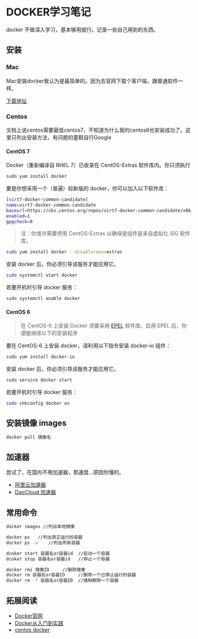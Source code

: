 # DOCKER学习笔记

docker 不做深入学习，基本够用就行。记录一些自己用到的东西。

## 安装

### Mac

Mac安装docker我认为是最简单的。因为去官网下载个客户端，跟普通软件一样。

[下载地址](https://www.docker.com/docker-mac)

### Centos

文档上说centos需要最低centos7，不知道为什么我的centos6也安装成功了。这里只列出安装方法，有问题的童鞋自行Google

#### CentOS 7

Docker（重新编译自 RHEL 7）已收录在 CentOS-Extras 软件库内。你只须执行

```bash
sudo yum install docker
```

要是你想采用一个（普遍）较新版的 docker，你可以加入以下软件库：

```bash
[virt7-docker-common-candidate]
name=virt7-docker-common-candidate
baseurl=https://cbs.centos.org/repos/virt7-docker-common-candidate/x86_64/os/
enabled=1
gpgcheck=0
```

> 注：你或许需要停用 CentOS-Extras 以确保是组件是来自虚拟化 SIG 软件库。

```bash
sudo yum install docker --disablerepo=extras
```

安装 docker 后，你必须引导该服务才能应用它。

```bash
sudo systemctl start docker
```

若要开机时引导 docker 服务：

```bash
sudo systemctl enable docker
```

#### CentOS 6

> 在 CentOS-6 上安装 Docker 须要采用 [EPEL](https://fedoraproject.org/wiki/EPEL) 软件库。启用 EPEL 后，你便能继续以下的安装程序

要在 CentOS-6 上安装 docker，请利用以下指令安装 docker-io 组件：

```bash
sudo yum install docker-io
```

安装 docker 后，你必须引导该服务才能应用它。

```bash
sudo service docker start
```

若要开机时引导 docker 服务：

```bash
sudo chkconfig docker on
```

## 安装镜像 images

```bash
docker pull 镜像名
```

## 加速器

尝试了，在国内不用加速器，那速度...原因你懂的。

- [阿里云加速器](https://cr.console.aliyun.com/#/accelerator)
- [DaoCloud 加速器](https://www.daocloud.io/mirror#accelerator-doc)

## 常用命令

```bash
docker images //列出本地镜像

docker ps 	//列出真正运行的容器
docker ps -a 	//列出所有容器

dcoker start 容器名or容器id 	//启动一个容器
dcoker stop 容器名or容器id 	//停止一个容器

docker rmi 镜像ID 	//删除镜像
docker rm 容器名or容器ID 	//删除一个已停止运行的容器
docker rm -f 容器名or容器ID 	//强制删除一个容器
```

## 拓展阅读
- [Docker官网](https://www.docker.com/)
- [Docker从入门到实践](https://yeasy.gitbooks.io/docker_practice/content/image/build.html)
- [centos docker](https://wiki.centos.org/zh/Cloud/Docker)